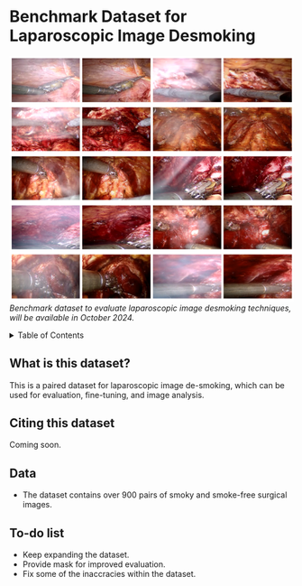 # Benchmark Dataset for Laparoscopic Image Desmoking


![Benchmark dataset to evaluate laparoscopic image desmoking techniques, will be available in October 2024.](images/dataset_snapshot.png)
*Benchmark dataset to evaluate laparoscopic image desmoking techniques, will be available in October 2024.*

<details><summary>Table of Contents</summary><p>

* [What is this dataset?](#what-is-verse)
* [Citing This Dataset](#citing-verse)
* [Data](#data)
* [To-do list](#Todo)


</p></details><p></p>

## What is this dataset?
This is a paired dataset for laparoscopic image de-smoking, which can be used for evaluation, fine-tuning, and image analysis.
 

## Citing this dataset
Coming soon.


## Data

* The dataset contains over 900 pairs of smoky and smoke-free surgical images.

## To-do list
- Keep expanding the dataset.
- Provide mask for improved evaluation.
- Fix some of the inaccracies within the dataset.


